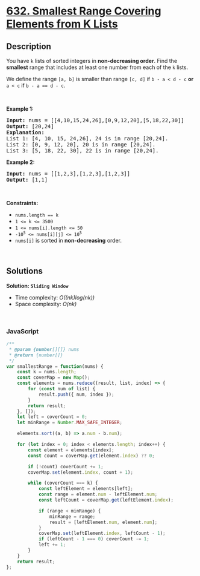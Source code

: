 # [632. Smallest Range Covering Elements from K Lists](https://leetcode.com/problems/smallest-range-covering-elements-from-k-lists)

## Description

<div class="elfjS" data-track-load="description_content"><p>You have <code>k</code> lists of sorted integers in <strong>non-decreasing&nbsp;order</strong>. Find the <b>smallest</b> range that includes at least one number from each of the <code>k</code> lists.</p>

<p>We define the range <code>[a, b]</code> is smaller than range <code>[c, d]</code> if <code>b - a &lt; d - c</code> <strong>or</strong> <code>a &lt; c</code> if <code>b - a == d - c</code>.</p>

<p>&nbsp;</p>
<p><strong class="example">Example 1:</strong></p>

<pre><strong>Input:</strong> nums = [[4,10,15,24,26],[0,9,12,20],[5,18,22,30]]
<strong>Output:</strong> [20,24]
<strong>Explanation: </strong>
List 1: [4, 10, 15, 24,26], 24 is in range [20,24].
List 2: [0, 9, 12, 20], 20 is in range [20,24].
List 3: [5, 18, 22, 30], 22 is in range [20,24].
</pre>

<p><strong class="example">Example 2:</strong></p>

<pre><strong>Input:</strong> nums = [[1,2,3],[1,2,3],[1,2,3]]
<strong>Output:</strong> [1,1]
</pre>

<p>&nbsp;</p>
<p><strong>Constraints:</strong></p>

<ul>
	<li><code>nums.length == k</code></li>
	<li><code>1 &lt;= k &lt;= 3500</code></li>
	<li><code>1 &lt;= nums[i].length &lt;= 50</code></li>
	<li><code>-10<sup>5</sup> &lt;= nums[i][j] &lt;= 10<sup>5</sup></code></li>
	<li><code>nums[i]</code>&nbsp;is sorted in <strong>non-decreasing</strong> order.</li>
</ul>
</div>

<p>&nbsp;</p>

## Solutions

**Solution: `Sliding Window`**
- Time complexity: <em>O((nk)log(nk))</em>
- Space complexity: <em>O(nk)</em>

<p>&nbsp;</p>

### **JavaScript**

```js
/**
 * @param {number[][]} nums
 * @return {number[]}
 */
var smallestRange = function(nums) {
    const k = nums.length;
    const coverMap = new Map();
    const elements = nums.reduce((result, list, index) => {
        for (const num of list) {
            result.push({ num, index });
        }
        return result;
    }, []);
    let left = coverCount = 0;
    let minRange = Number.MAX_SAFE_INTEGER;

    elements.sort((a, b) => a.num - b.num);

    for (let index = 0; index < elements.length; index++) {
        const element = elements[index];
        const count = coverMap.get(element.index) ?? 0;

        if (!count) coverCount += 1;
        coverMap.set(element.index, count + 1);

        while (coverCount === k) {
            const leftElement = elements[left];
            const range = element.num - leftElement.num;
            const leftCount = coverMap.get(leftElement.index);

            if (range < minRange) {
                minRange = range;
                result = [leftElement.num, element.num];
            }
            coverMap.set(leftElement.index, leftCount - 1);
            if (leftCount - 1 === 0) coverCount -= 1;
            left += 1;
        }
    }
    return result;
};
```
